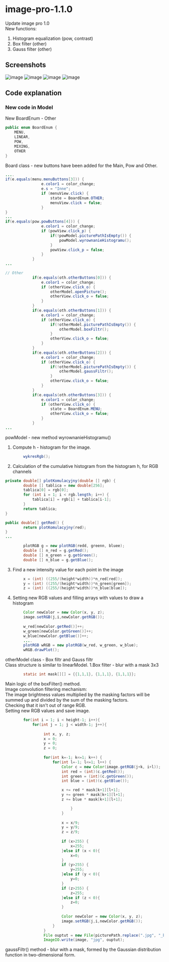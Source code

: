 # image-pro-1.1.0
Update image pro 1.0 \
New functions:
1. Histogram equalization (pow, contrast)
2. Box filter (other)
3. Gauss filter (other)
## Screenshots
![image](https://user-images.githubusercontent.com/72127610/116815946-45220680-ab60-11eb-807d-6923403d037b.png)
![image](https://user-images.githubusercontent.com/72127610/116815951-4b17e780-ab60-11eb-8389-aeeb7306d2b4.png)
![image](https://user-images.githubusercontent.com/72127610/116815953-50753200-ab60-11eb-8fe1-5d829425d484.png)
![image](https://user-images.githubusercontent.com/72127610/116815961-579c4000-ab60-11eb-9496-43fd90182a9a.png)
## Code explanation
### New code in Model
New BoardEnum - Other
```java
public enum BoardEnum {
	MENU,
	LINEAR,
	POW,
	MIXING,
	OTHER
}

```
Board class - new buttons have been added for the Main, Pow and Other.
```java
....
if(e.equals(menu.menuButtons[3])) {
				e.color1 = color_change;
				e.s = "Inne";
				if (menuView.click) {
					state = BoardEnum.OTHER;
					menuView.click = false;
				}
}
... 
if(e.equals(pow.powButtons[4])) {
				e.color1 = color_change;
				if (powView.click_p) {
					if(!powModel.picturePathIsEmpty()) {
						powModel.wyrownanieHistogramu();
					}
					powView.click_p = false;
				}
			}
...

// Other
			if(e.equals(oth.otherButtons[0])) {
				e.color1 = color_change;
				if (otherView.click_o) {
					otherModel.openPicture();
					otherView.click_o = false;
				}
			}
			if(e.equals(oth.otherButtons[1])) {
				e.color1 = color_change;
				if (otherView.click_o) {
					if(!otherModel.picturePathIsEmpty()) {
						otherModel.boxFiltr();
					}
					otherView.click_o = false;
				}
			}
			if(e.equals(oth.otherButtons[2])) {
				e.color1 = color_change;
				if (otherView.click_o) {
					if(!otherModel.picturePathIsEmpty()) {
						otherModel.gaussFiltr();
					}
					otherView.click_o = false;
				}
			}
			if(e.equals(oth.otherButtons[3])) {
				e.color1 = color_change;
				if (otherView.click_o) {
					state = BoardEnum.MENU;
					otherView.click_o = false;
				}
			}
...
```
powModel - new method wyrownanieHistogramu()
1. Compute h - histogram for the image.
```java
		wykresRgb();
```
2. Calculation of the cumulative histogram from the histogram h, for RGB channels
```java
private double[] plotKomulacyjny(double [] rgb) {
	    double [] tablica = new double[256];
	    tablica[0] = rgb[0];
	    for (int i = 1; i < rgb.length; i++) {
	    	tablica[i] = rgb[i] + tablica[i-1];
	    }
		return tablica;
}

public double[] getRed() {
	    return plotKomulacyjny(red);
}
...	
```
```java
		plotRGB g = new plotRGB(redd, greenn, bluee);
		double [] n_red = g.getRed();
		double [] n_green = g.getGreen();
		double [] n_blue = g.getBlue();
```
3. Find a new intensity value for each point in the image
```java
		x = (int) ((255/(height*width))*n_red[red]);
		y = (int) ((255/(height*width))*n_green[green]);
		z = (int) ((255/(height*width))*n_blue[blue]);
```
4. Setting new RGB values and filling arrays with values to draw a histogram
```java
		Color newColor = new Color(x, y, z);
		image.setRGB(j,i,newColor.getRGB());
				 
		w_red[newColor.getRed()]++;
		w_green[newColor.getGreen()]++;
		w_blue[newColor.getBlue()]++;
		....
		plotRGB wRGB = new plotRGB(w_red, w_green, w_blue);
		wRGB.drawPlot();
```
otherModel class - Box filtr and Gauss filtr\
Class structure is similar to linearModel.
1.Box filter - blur with a mask 3x3
```java
		static int mask[][] = {{1,1,1}, {1,1,1}, {1,1,1}};
```
Main logic of the boxFilter() method.\
Image convolution filtering mechanism:\
The image brightness values multiplied by the masking factors will be summed up and divided by the sum of the masking factors.\
Checking that it isn't out of range RGB.\
Setting new RGB values and save image.
```java
		for(int i = 1; i < height-1; i++){
			for(int j = 1; j < width-1; j++){
						 
				 int x, y, z;
				 x = 0;
				 y = 0;
				 z = 0;
						 
				 for(int k=-1; k<=1; k++) {
					 for(int l=-1; l<=1; l++) {
						 Color c = new Color(image.getRGB(j+k, i+l));
						 int red = (int)(c.getRed());
						 int green = (int)(c.getGreen());
						 int blue = (int)(c.getBlue());

						 x += red * mask[k+1][l+1];
						 y += green * mask[k+1][l+1];
						 z += blue * mask[k+1][l+1];

							 }
						 }
							 
						 x = x/9;
						 y = y/9;
						 z = z/9;
						 
						 if (x>255) {
							 x=255;
						 }else if (x < 0){
							 x=0;
						 }
						 if (y>255) {
							 y=255;
						 }else if (y < 0){
							 y=0;
						 }
						 if (z>255) {
							 z=255;
						 }else if (z < 0){
							 z=0;
						 }
						
						 Color newColor = new Color(x, y, z);
						 image.setRGB(j,i,newColor.getRGB());
					 }
				 }
				 File ouptut = new File(picturePath.replace(".jpg", "_box_filtr.jpg"));
				 ImageIO.write(image, "jpg", ouptut);
```
gaussFiltr() method - blur with a mask, formed by the Gaussian distribution function in two-dimensional form.
